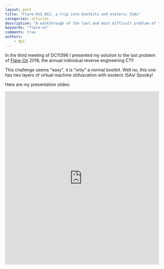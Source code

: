 ```yaml
---
layout: post
title: "Flare-On5 #12, a trip into bootkits and esoteric ISAs"
categories: articles
description: "A walkthrough of the last and most difficult problem of the Flare-On Challenge 2018."
keywords: "flare-on"
comments: true
authors:
    - dp1
---
```


In the third meeting of DC11396 I presented my solution to the last problem of [Flare-On](http://flare-on.com/) 2018, the annual individual reverse engineering CTF.

This challenge seems "easy", it is "only" a normal bootkit. Well no, this one has two layers of virtual machine obfuscation with esoteric ISAs! Spooky!

Here are my presentation slides:

<style>
    .responsive-wrap iframe { max-width: 100%;}
</style>
<div class="responsive-wrap">
    <iframe src="https://docs.google.com/presentation/d/1Ycd0r-7ftUTRAWanOAYun6nkEaZIU1SUI1dIBxZ-EVg/embed?start=false&loop=false&delayms=3000" frameborder="0" width="960" height="569" allowfullscreen="true" mozallowfullscreen="true" webkitallowfullscreen="true"></iframe>
</div>
